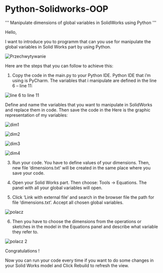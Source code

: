 # Python-Solidworks-OOP
''' Manipulate dimensions of global variables in SolidWorks using Python ''' 



Hello,

I want to introduce you to programm that can you use for manipulate the global variables in Solid Works part by using Python.

![Przechwytywanie](https://github.com/KowalQie/Python-Solidworks-OOP/assets/152272520/f7476a3d-32b9-462c-96ba-efa0ab30e316)

Here are the steps that you can follow to achieve this:

1.	Copy the code in the main.py to your Python IDE. Python IDE that i’m using is PyCharm.
The variables that i manipulate are defined in the line 6 – line 11:

![line 6 to line 11](https://github.com/KowalQie/Python-Solidworks-OOP/assets/152272520/e8845b45-16ad-4657-b6a9-1de0fa91d3a9)

Define and name the variables that you want to manipulate in SolidWorks and replace them in code. Then save the code in the
Here is the graphic representation of my variables:

![dim1](https://github.com/KowalQie/Python-Solidworks-OOP/assets/152272520/d6004a53-d058-41ee-81da-92baf0c3ab7f)


![dim2](https://github.com/KowalQie/Python-Solidworks-OOP/assets/152272520/8e6a3b8b-4222-4047-ac52-cdb2f07fd7b8)


![dim3](https://github.com/KowalQie/Python-Solidworks-OOP/assets/152272520/b5bde249-a735-4208-9ea0-0343625f0b52)


![dim4](https://github.com/KowalQie/Python-Solidworks-OOP/assets/152272520/8779094f-94fb-4edb-bfe7-b5fc9d58da1c)



3.	Run your code. You have to define values of your dimensions. 
Then, new file ‘dimensions.txt’ will be created in the same place where you save your code. 

4.	Open your Solid Works part.  Then choose: Tools -> Equations. The panel with all your global variables will open. 

5.	Click ‘Link with external file’ and search in the browser file the path for file ‘dimensions.txt’. Accept all chosen global variables.

![polacz](https://github.com/KowalQie/Python-Solidworks-OOP/assets/152272520/c44c44d6-8f00-45e6-93d3-fd7e91ab60d6)

6.	Then you have to choose the dimensions from the operations or sketches in the model in the Equations panel and describe what variable they refer to.

![polacz 2](https://github.com/KowalQie/Python-Solidworks-OOP/assets/152272520/52b00719-7ddf-427c-9ab3-b1873fe4cb38)

Congratulations !

Now you can run your code every time if you want to do some changes in your Solid Works model and Click Rebuild to refresh the view.




